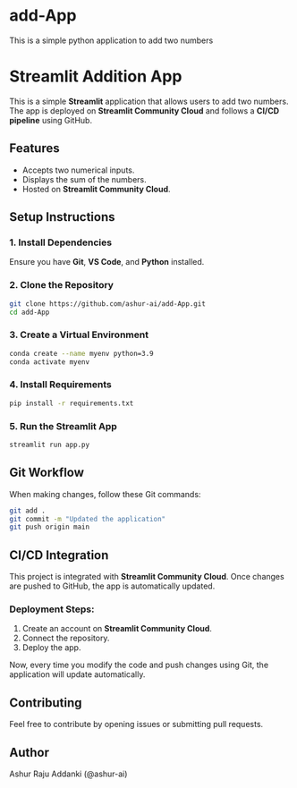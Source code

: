 # add-App
This is a simple python application to add two numbers
# Streamlit Addition App

This is a simple **Streamlit** application that allows users to add two numbers. The app is deployed on **Streamlit Community Cloud** and follows a **CI/CD pipeline** using GitHub.

## Features
- Accepts two numerical inputs.
- Displays the sum of the numbers.
- Hosted on **Streamlit Community Cloud**.

## Setup Instructions

### **1. Install Dependencies**
Ensure you have **Git**, **VS Code**, and **Python** installed.

### **2. Clone the Repository**
```bash
git clone https://github.com/ashur-ai/add-App.git
cd add-App
```

### **3. Create a Virtual Environment**
```bash
conda create --name myenv python=3.9
conda activate myenv
```

### **4. Install Requirements**
```bash
pip install -r requirements.txt
```

### **5. Run the Streamlit App**
```bash
streamlit run app.py
```

## **Git Workflow**
When making changes, follow these Git commands:

```bash
git add .
git commit -m "Updated the application"
git push origin main
```

## **CI/CD Integration**
This project is integrated with **Streamlit Community Cloud**. Once changes are pushed to GitHub, the app is automatically updated.

### **Deployment Steps:**
1. Create an account on **Streamlit Community Cloud**.
2. Connect the repository.
3. Deploy the app.

Now, every time you modify the code and push changes using Git, the application will update automatically.

## **Contributing**
Feel free to contribute by opening issues or submitting pull requests.

## **Author**
Ashur Raju Addanki (@ashur-ai)

